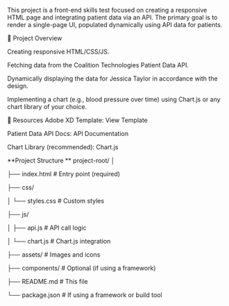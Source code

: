 This project is a front-end skills test focused on creating a responsive HTML page and integrating patient data via an API. The primary goal is to render a single-page UI, populated dynamically using API data for patients.

📝 Project Overview

Creating responsive HTML/CSS/JS.

Fetching data from the Coalition Technologies Patient Data API.

Dynamically displaying the data for Jessica Taylor in accordance with the design.

Implementing a chart (e.g., blood pressure over time) using Chart.js or any chart library of your choice.

📎 Resources
Adobe XD Template: View Template

Patient Data API Docs: API Documentation

Chart Library (recommended): Chart.js

**Project Structure
**
project-root/
│

├── index.html              # Entry point (required)

├── css/

│   └── styles.css          # Custom styles

├── js/

│   ├── api.js              # API call logic

│   └── chart.js            # Chart.js integration

├── assets/                 # Images and icons

├── components/             # Optional (if using a framework)

├── README.md               # This file

└── package.json            # If using a framework or build tool
